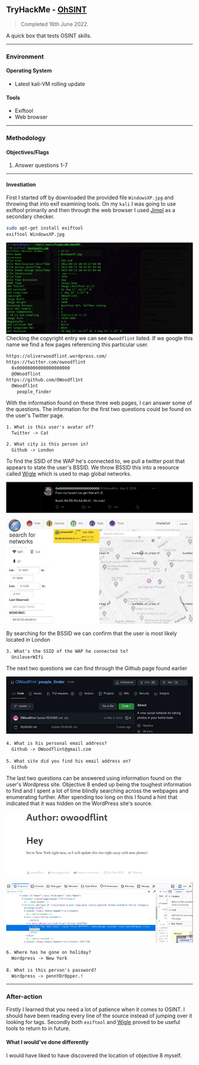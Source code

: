 ## TryHackMe - [OhSINT](https://tryhackme.com/room/ohsint)
> Completed 16th June 2022.

A quick box that tests OSINT skills. 

---
### Environment
#### Operating System
- Latest kali-VM rolling update

#### Tools
- Exiftool
- Web browser

---
### Methodology
#### Objectives/Flags
1. Answer questions 1-7

---
#### Investiation
First I started off by downloaded the provided file `WindowsXP.jpg` and throwing that into exif examining tools. On my `kali` I was going to use exiftool primarily and then through the web browser I used [Jimpl](https://jimpl.com/)  as a secondary checker.
```bash
sudo apt-get install exiftool
exiftool WindowsXP.jpg
```
![](/TryHackMe/OhSINT/images/OhSINT_001.jpg)
Checking the copyright entry we can see `Owoodflint` listed. If we google this name we find a few pages referencing this particular user.
```
https://oliverwoodflint.wordpress.com/
https://twitter.com/owoodflint
  0x00000000000000000000
  @OWoodflint
https://github.com/OWoodfl1nt
  OWoodfl1nt
    people_finder
```
With the information found on these three web pages, I can answer some of the questions. The information for the first two questions could be found on the user's Twitter page.
```
1. What is this user's avatar of?
  Twitter -> Cat
```

```
2. What city is this person in?
  Github -> London
```

To find the SSID of the WAP he's connected to, we pull a twitter post that appears to state the user's BSSID. We throw BSSID this into a resource called [Wigle](https://wigle.net/) which is used to map global networks.

![](/TryHackMe/OhSINT/images/OhSINT_002.jpg)

![](/TryHackMe/OhSINT/images/OhSINT_003.jpg)

By searching for the BSSID we can confirm that the user is most likely located in London

```
3. What's the SSID of the WAP he connected to?
  UnileverWIfi
```

The next two questions we can find through the Github page found earlier

![](/TryHackMe/OhSINT/images/OhSINT_004.jpg)

```
4. What is his personal email address?
  Github -> OWoodflint@gmail.com

5. What site did you find his email address on?
  Github
```

The last two questions can be answered using information found on the user's Wordpress site. Objective 8 ended up being the toughest information to find and I spent a lot of time blindly searching across the webpages and enumerating further. After spending too long on this I found a hint that indicated that it was hidden on the WordPress site's source.

![](/TryHackMe/OhSINT/images/OhSINT_005.jpg)

![](/TryHackMe/OhSINT/images/OhSINT_006.jpg)

```
6. Where has he gone on holiday?
  Wordpress -> New York
  
8. What is this person's password?
  Wordpress -> pennYDr0pper.!
```

---
### After-action
Firstly I learned that you need a lot of patience when it comes to OSINT. I should have been reading every line of the source instead of jumping over it looking for tags. Secondly both `exiftool` and [Wigle](https://wigle.net/) proved to be useful tools to return to in future.

#### What I would've done differently
I would have liked to have discovered the location of objective 8 myself.

